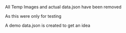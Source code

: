 All Temp Images and actual data.json have been removed 

As this were only for testing

A demo data.json is created to get an idea
